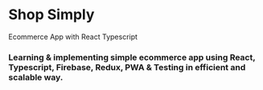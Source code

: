 # Shop Simply
Ecommerce App with React Typescript

### Learning & implementing simple ecommerce app using React, Typescript, Firebase, Redux, PWA & Testing in efficient and scalable way.
